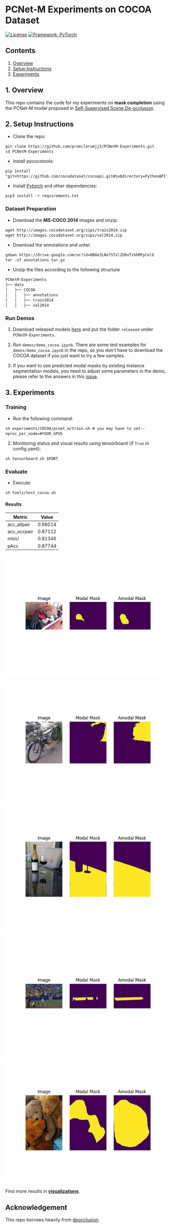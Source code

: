 
# PCNet-M Experiments on COCOA Dataset

[![License](https://img.shields.io/badge/License-Apache%202.0-blue.svg)](https://opensource.org/licenses/Apache-2.0)
[![Framework: PyTorch](https://img.shields.io/badge/Framework-PyTorch-orange.svg)](https://pytorch.org/)

## Contents
1. [Overview](#1-overview)
2. [Setup Instructions](#2-setup-instructions)
3. [Experiments](#3-experiments)

## 1. Overview

This repo contains the code for my experiments on **mask completion** using the PCNet-M model proposed in [Self-Supervised Scene De-occlusion](https://xiaohangzhan.github.io/projects/deocclusion/).

## 2. Setup Instructions

- Clone the repo:

```shell
git clone https://github.com/praeclarumjj3/PCNetM-Experiments.git
cd PCNetM-Experiments
```

- Install pycocotools:
   
```shell
pip install "git+https://github.com/cocodataset/cocoapi.git#subdirectory=PythonAPI"
```

- Install [Pytorch](https://pytorch.org/get-started/locally/) and other dependencies:

```shell
pip3 install -r requirements.txt
```

### Dataset Preparation

- Download the **MS-COCO 2014** images and unzip:
```
wget http://images.cocodataset.org/zips/train2014.zip
wget http://images.cocodataset.org/zips/val2014.zip
```

- Download the annotations and untar:
``` 
gdown https://drive.google.com/uc?id=0B8e3LNo7STslZURoTzhhMFpCelE
tar -xf annotations.tar.gz
```

- Unzip the files according to the following structure

```
PCNetM-Experiments
├── data
│   ├── COCOA
│   │   ├── annotations
│   │   ├── train2014
│   │   ├── val2014
```

### Run Demos

1. Download released models [here](https://drive.google.com/drive/folders/1O89ItVWucCoL_VxIbLM1XLxr9JFfyj_Y?usp=sharing) and put the folder `released` under `PCNetM-Experiments`.

2. Run `demos/demo_cocoa.ipynb`. There are some test examples for `demos/demo_cocoa.ipynb` in the repo, so you don't have to download the COCOA dataset if you just want to try a few samples.

3. If you want to use predicted modal masks by existing instance segmentation models, you need to adjust some parameters in the demo, please refer to the answers in this [issue](https://github.com/XiaohangZhan/deocclusion/issues/14).

## 3. Experiments

### Training

- Run the following command:

```
sh experiments/COCOA/pcnet_m/train.sh # you may have to set--nproc_per_node=#YOUR_GPUS
```

2. Monitoring status and visual results using tensorboard (if `True` in config.yaml):

```
sh tensorboard.sh $PORT
```

### Evaluate

- Execute:

```shell
sh tools/test_cocoa.sh
```

#### Results

| Metric    | Value |
|-----------|-------|
|acc_allpair|0.96014| 
|acc_occpair|0.87112|
|mIoU       |0.81346|
|pAcc       |0.87744|

![Demo1](visualizations/0/preds_2.jpg)

![Demo2](visualizations/1/preds_2.jpg)

![Demo3](visualizations/2/preds_2.jpg)

![Demo4](visualizations/3/preds_8.jpg)

![Demo5](visualizations/4/preds_2.jpg)

Find more results in **[visualizations](https://github.com/praeclarumjj3/PCNetM-Experiments/tree/master/visualizations)**.

## Acknowledgement

This repo borrows heavily from [deocclusion](https://github.com/XiaohangZhan/deocclusion).
